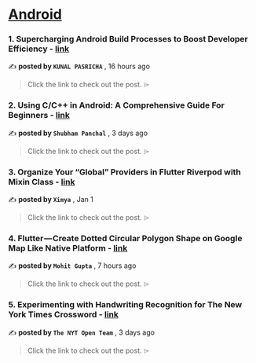
<h1><a href=https://medium.com/tag/android/recommended target="_blank" rel="noopener noreferrer">Android</a></h1>
<h3>1. Supercharging Android Build Processes to Boost Developer Efficiency - <a href=https://medium.com/lazypay-engineering/supercharging-android-build-processes-to-boost-developer-efficiency-857c48e58946?source=tag_recommended_feed---------0-84----------android----------5be83237_cdac_4bd1_93de_30a98d325698------- target="_blank" rel="noopener noreferrer">link</a></h3>

✍️ **posted by `KUNAL PASRICHA`** <date> , 16 hours ago</date>

<blockquote>Click the link to check out the post. ⌲</blockquote>

<h3>2. Using C/C++ in Android: A Comprehensive Guide For Beginners - <a href=https://medium.com/proandroiddev/using-c-c-in-android-a-comprehensive-guide-for-beginners-8a870cf3dba6?source=tag_recommended_feed---------1-107----------android----------5be83237_cdac_4bd1_93de_30a98d325698------- target="_blank" rel="noopener noreferrer">link</a></h3>

✍️ **posted by `Shubham Panchal`** <date> , 3 days ago</date>

<blockquote>Click the link to check out the post. ⌲</blockquote>

<h3>3. Organize Your “Global” Providers in Flutter Riverpod with Mixin Class - <a href=https://medium.com/@ximya/organize-your-global-providers-in-flutter-riverpod-with-mixin-class-562ae2aa3376?source=tag_recommended_feed---------2-85----------android----------5be83237_cdac_4bd1_93de_30a98d325698------- target="_blank" rel="noopener noreferrer">link</a></h3>

✍️ **posted by `Ximya`** <date> , Jan 1</date>

<blockquote>Click the link to check out the post. ⌲</blockquote>

<h3>4. Flutter — Create Dotted Circular Polygon Shape on Google Map Like Native Platform - <a href=https://medium.com/wheelseye-engineering/flutter-create-dotted-circular-polygon-shape-on-google-map-like-native-platform-78296f63f6b9?source=tag_recommended_feed---------3-84----------android----------5be83237_cdac_4bd1_93de_30a98d325698------- target="_blank" rel="noopener noreferrer">link</a></h3>

✍️ **posted by `Mohit Gupta`** <date> , 7 hours ago</date>

<blockquote>Click the link to check out the post. ⌲</blockquote>

<h3>5. Experimenting with Handwriting Recognition for The New York Times Crossword - <a href=https://medium.com/timesopen/experimenting-with-handwriting-recognition-for-new-york-times-crossword-a78e08fec08f?source=tag_recommended_feed---------4-107----------android----------5be83237_cdac_4bd1_93de_30a98d325698------- target="_blank" rel="noopener noreferrer">link</a></h3>

✍️ **posted by `The NYT Open Team`** <date> , 3 days ago</date>

<blockquote>Click the link to check out the post. ⌲</blockquote>

